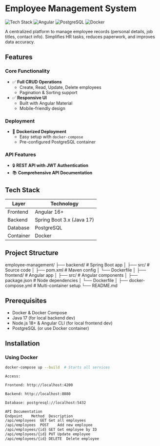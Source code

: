 # Employee Management System

![Tech Stack](https://img.shields.io/badge/Spring_Boot-3.x-green) ![Angular](https://img.shields.io/badge/Angular-16+-red) ![PostgreSQL](https://img.shields.io/badge/PostgreSQL-15-blue) ![Docker](https://img.shields.io/badge/Docker-✓-lightblue)

A centralized platform to manage employee records (personal details, job titles, contact info). Simplifies HR tasks, reduces paperwork, and improves data accuracy.

## Features

### Core Functionality
- ✅ **Full CRUD Operations**
  - Create, Read, Update, Delete employees
  - Pagination & Sorting support
- ✅ **Responsive UI**
  - Built with Angular Material
  - Mobile-friendly design

### Deployment
- 🐳 **Dockerized Deployment**
  - Easy setup with `docker-compose`
  - Pre-configured PostgreSQL container

### API Features
- 🔒 **REST API with JWT Authentication**
- 📚 **Comprehensive API Documentation**

## Tech Stack

| Layer       | Technology               |
|-------------|--------------------------|
| Frontend    | Angular 16+             |
| Backend     | Spring Boot 3.x (Java 17)|
| Database    | PostgreSQL              |
| Container   | Docker                  |

## Project Structure
employee-management/
├── backend/ # Spring Boot app
│ ├── src/ # Source code
│ ├── pom.xml # Maven config
│ └── Dockerfile
│
├── frontend/ # Angular app
│ ├── src/ # Angular components
│ ├── package.json # Node dependencies
│ └── Dockerfile
│
├── docker-compose.yml # Multi-container setup
└── README.md


## Prerequisites

- Docker & Docker Compose
- Java 17 (for local backend dev)
- Node.js 18+ & Angular CLI (for local frontend dev)
- PostgreSQL (or use Docker container)

## Installation

### Using Docker
```bash
docker-compose up --build  # Starts all services

Access:

Frontend: http://localhost:4200

Backend: http://localhost:8080

Database: postgresql://localhost:5432

API Documentation
Endpoint	Method	Description
/api/employees	GET	Get all employees
/api/employees	POST	Add new employee
/api/employees/{id}	GET	Get employee by ID
/api/employees/{id}	PUT	Update employee
/api/employees/{id}	DELETE	Delete employee

